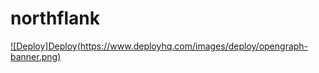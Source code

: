# northflank

[![Deploy]Deploy(https://www.deployhq.com/images/deploy/opengraph-banner.png)](https://app.northflank.com)
